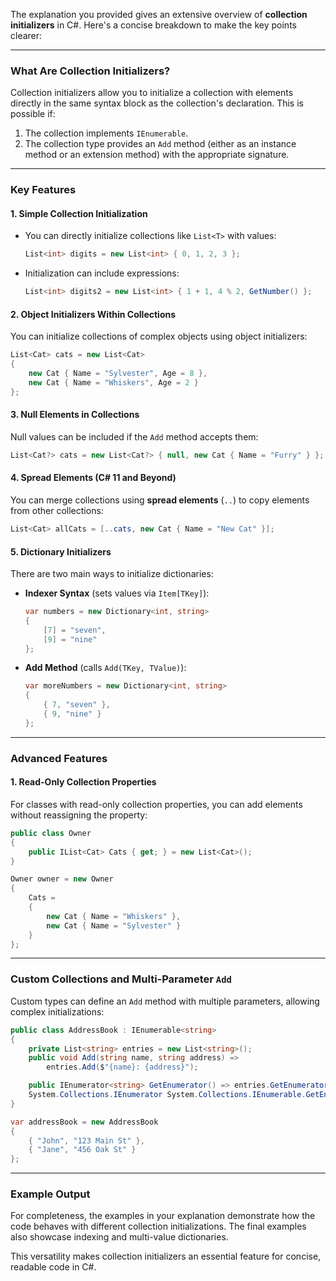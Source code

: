 The explanation you provided gives an extensive overview of **collection initializers** in C#. Here's a concise breakdown to make the key points clearer:

---

### **What Are Collection Initializers?**
Collection initializers allow you to initialize a collection with elements directly in the same syntax block as the collection's declaration. This is possible if:
1. The collection implements `IEnumerable`.
2. The collection type provides an `Add` method (either as an instance method or an extension method) with the appropriate signature.

---

### **Key Features**

#### 1. **Simple Collection Initialization**
- You can directly initialize collections like `List<T>` with values:
  ```csharp
  List<int> digits = new List<int> { 0, 1, 2, 3 };
  ```

- Initialization can include expressions:
  ```csharp
  List<int> digits2 = new List<int> { 1 + 1, 4 % 2, GetNumber() };
  ```

#### 2. **Object Initializers Within Collections**
You can initialize collections of complex objects using object initializers:
  ```csharp
  List<Cat> cats = new List<Cat>
  {
      new Cat { Name = "Sylvester", Age = 8 },
      new Cat { Name = "Whiskers", Age = 2 }
  };
  ```

#### 3. **Null Elements in Collections**
Null values can be included if the `Add` method accepts them:
  ```csharp
  List<Cat?> cats = new List<Cat?> { null, new Cat { Name = "Furry" } };
  ```

#### 4. **Spread Elements (C# 11 and Beyond)**
You can merge collections using **spread elements** (`..`) to copy elements from other collections:
  ```csharp
  List<Cat> allCats = [..cats, new Cat { Name = "New Cat" }];
  ```

#### 5. **Dictionary Initializers**
There are two main ways to initialize dictionaries:
- **Indexer Syntax** (sets values via `Item[TKey]`):
  ```csharp
  var numbers = new Dictionary<int, string>
  {
      [7] = "seven",
      [9] = "nine"
  };
  ```

- **Add Method** (calls `Add(TKey, TValue)`):
  ```csharp
  var moreNumbers = new Dictionary<int, string>
  {
      { 7, "seven" },
      { 9, "nine" }
  };
  ```

---

### **Advanced Features**

#### 1. **Read-Only Collection Properties**
For classes with read-only collection properties, you can add elements without reassigning the property:
  ```csharp
  public class Owner
  {
      public IList<Cat> Cats { get; } = new List<Cat>();
  }

  Owner owner = new Owner
  {
      Cats =
      {
          new Cat { Name = "Whiskers" },
          new Cat { Name = "Sylvester" }
      }
  };
  ```

---

### **Custom Collections and Multi-Parameter `Add`**
Custom types can define an `Add` method with multiple parameters, allowing complex initializations:
```csharp
public class AddressBook : IEnumerable<string>
{
    private List<string> entries = new List<string>();
    public void Add(string name, string address) =>
        entries.Add($"{name}: {address}");

    public IEnumerator<string> GetEnumerator() => entries.GetEnumerator();
    System.Collections.IEnumerator System.Collections.IEnumerable.GetEnumerator() => entries.GetEnumerator();
}

var addressBook = new AddressBook
{
    { "John", "123 Main St" },
    { "Jane", "456 Oak St" }
};
```

---

### **Example Output**
For completeness, the examples in your explanation demonstrate how the code behaves with different collection initializations. The final examples also showcase indexing and multi-value dictionaries.

This versatility makes collection initializers an essential feature for concise, readable code in C#.
